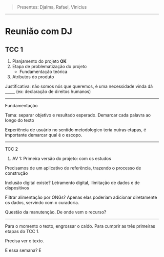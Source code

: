 > Presentes: Djalma, Rafael, Vinicius
---
# Reunião com DJ

## TCC 1
1. Planjamento do projeto **OK**
2. Etapa de problematização do projeto
	- Fundamentação teórica
3. Atributos do produto


Justificativa: não somos nós que queremos, é uma necessidade
vinda dá _____ (ex: declaração de direitos humanos)

---

Fundamentação

Tema: separar objetivo e resultado esperado. Demarcar cada palavra ao longo do texto

Experiência de usuário no sentido metodologico teria outras etapas, é importante demarcar qual é o escopo.

----

TCC 2

1. AV 1: Primeira versão do projeto: com os estudos

Precisamos de um aplicativo de referência, trazendo o processo de construção

Inclusão digital existe? Letramento digital, llimitação de dados e de dispositivos

Filtrar alimentação por ONGs? Apenas elas poderiam adicionar diretamente os dados, servindo com o curadoria.

Questão da manutenção. De onde vem o recurso?

----
Para o momento o texto, engrossar o caldo. Para cumprir as três primeiras etapas do TCC 1.

Precisa ver o texto.

E essa semana? E